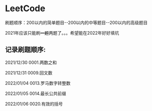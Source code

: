 # LeetCode
刷题顺序：200以内的简单题目--200以内的中等题目--200以内的高级题目

2021年应该只能刷~~一题~~两题了。。。希望能在2022年好好填坑

## 记录刷题顺序:
2021/12/30 0001.两数之和

2021/12/31 0009.回文数

2022/01/04 0013.罗马数字转整数

2022/01/05 0014.最长公共前缀

2022/01/06 0020.有效的括号





